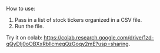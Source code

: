 How to use:

1. Pass in a list of stock tickers organized in a CSV file.
2. Run the file.

Try it on colab:
https://colab.research.google.com/drive/1zd-qQyDIj0oOBXxRbllcmegQzGoqy2mE?usp=sharing.
